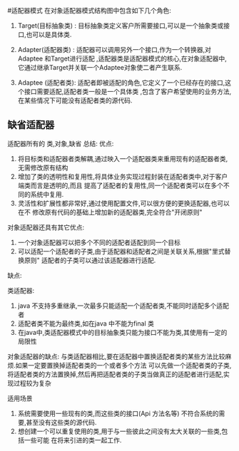 #适配器模式
在对象适配器模式结构图中包含如下几个角色:

1. Target(目标抽象类) : 目标抽象类定义客户所需要接口,可以是一个抽象类或接口,也可以是具体类.

2. Adapter(适配器类) : 适配器可以调用另外一个接口,作为一个转换器,对Adaptee 和Target进行适配
,适配器类是适配器模式的核心,在对象适配器中,它通过继承Target并关联一个Adaptee对象使二者产生联系.

3. Adaptee (适配者类): 适配者即被适配的角色,它定义了一个已经存在的接口,这个接口需要适配,适配者类一般是一个具体类
,包含了客户希望使用的业务方法,在某些情况下可能没有适配者类的源代码.


## 缺省适配器


适配器所有的 类,对象,缺省 总结:
   优点:
   1. 将目标类和适配器者类解耦,通过映入一个适配器类来重用现有的适配器者类,无需修改原有结构
   2. 增加了类的透明性和复用性,将具体业务实现过程封装在适配者类中,对于客户端类而言是透明的,而且
   提高了适配者的复用性,同一个适配者类可以在多个不同的系统中复用.
   3. 灵活性和扩展性都非常好,通过使用配置文件,可以很方便的更换适配器,也可以在不
   修改原有代码的基础上增加新的适配器类,完全符合"开闭原则"

   对象适配器还具有其它优点:
   1. 一个对象适配器可以把多个不同的适配者适配到同一个目标
   2. 可以适配一个适配者的子类,由于适配器和适配者之间是关联关系,根据"里式替换原则"
   适配者的子类可以通过该适配器进行适配.


   缺点:

   类适配器:
   1. java 不支持多重继承,一次最多只能适配一个适配者类,不能同时适配多个适配者
   2. 适配者类不能为最终类,如在java 中不能为final 类
   3. 在java中,类适配器模式中的目标抽象类只能为接口不能为类,其使用有一定的局限性

   对象适配器的缺点:
   与类适配器相比,要在适配器中置换适配者类的某些方法比较麻烦.如果一定要置换掉适配者类的一个或者多个方法
   可以先做一个适配者类的子类,将适配者类的方法置换掉,然后再把适配者类的子类当做真正的适配者进行适配,实现过程较为复杂


   适用场景
   1. 系统需要使用一些现有的类,而这些类的接口(Api 方法名等) 不符合系统的需要,甚至没有这些类的源代码.
   2. 想创建一个可以重复使用的类,用于与一些彼此之间没有太大关联的一些类,包括一些可能
   在将来引进的类一起工作.

